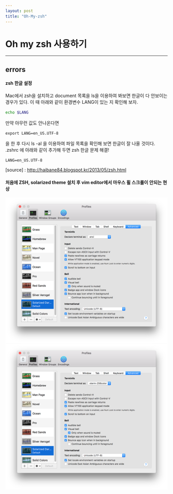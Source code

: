 ```yaml
---
layout: post
title: "Oh-My-zsh"
---
```


Oh my zsh 사용하기
===


---

errors
---

#### zsh 한글 설정
Mac에서 zsh을 설치하고 document 목록을 ls을 이용하여 봐보면 한글이 다 안보이는 경우가 있다. 이 때 아래와 같이 환경변수 LANG이 있는 지 확인해 보자.

~~~ bash
echo $LANG
~~~

만약 아무런 값도 안나온다면

```
export LANG=en_US.UTF-8
```

을 한 후 다시 ls -al 을 이용하여 파일 목록을 확인해 보면 한글이 잘 나올 것이다.
.zshrc 에 아래와 같이 추가해 두면 zsh 한글 문제 해결!

```
LANG=en_US.UTF-8
```

[source] : http://haibane84.blogspot.kr/2013/05/zsh.html


#### 처음에 ZSH, solarized theme 설치 후 vim editor에서 마우스 휠 스크롤이 안되는 현상

![scroll_1](/img/2018-03-26-oh_my_zsh-scroll_1.png)
![scroll_2](/img/2018-03-26-oh_my_zsh-scroll_2.png)



